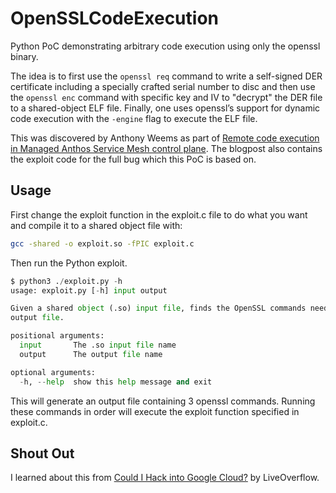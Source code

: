 # OpenSSLCodeExecution

Python PoC demonstrating arbitrary code execution using only the openssl binary. 

The idea is to first use the `openssl req` command to write a self-signed DER certificate including a specially crafted serial number to disc and then use the `openssl enc` command with specific key and IV to "decrypt" the DER file to a shared-object ELF file. Finally, one uses openssl’s support for dynamic code execution with the `-engine` flag to execute the ELF file.

This was discovered by Anthony Weems as part of [Remote code execution in Managed Anthos Service Mesh control plane](https://lf.lc/vrp/203177829/). The blogpost also contains the exploit code for the full bug which this PoC is based on.

## Usage

First change the exploit function in the exploit.c file to do what you want and compile it to a shared object file with:

```bash
gcc -shared -o exploit.so -fPIC exploit.c
```

Then run the Python exploit.

```python
$ python3 ./exploit.py -h
usage: exploit.py [-h] input output

Given a shared object (.so) input file, finds the OpenSSL commands needed to execute it and writes them to an
output file.

positional arguments:
  input       The .so input file name
  output      The output file name

optional arguments:
  -h, --help  show this help message and exit
```

This will generate an output file containing 3 openssl commands. Running these commands in order will execute the exploit function specified in exploit.c.

## Shout Out

I learned about this from [Could I Hack into Google Cloud?](https://www.youtube.com/watch?v=GvO2Xtx8p9w) by LiveOverflow. 
